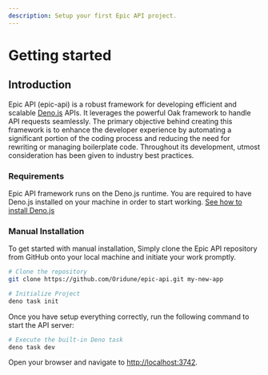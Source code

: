 ```yaml
---
description: Setup your first Epic API project.
---
```


# Getting started

## Introduction

Epic API (epic-api) is a robust framework for developing efficient and scalable [Deno.js](https://deno.com/runtime) APIs. It leverages the powerful Oak framework to handle API requests seamlessly. The primary objective behind creating this framework is to enhance the developer experience by automating a significant portion of the coding process and reducing the need for rewriting or managing boilerplate code. Throughout its development, utmost consideration has been given to industry best practices.

### Requirements

Epic API framework runs on the Deno.js runtime. You are required to have Deno.js installed on your machine in order to start working. [See how to install Deno.js](https://deno.com/manual/getting\_started/installation)

### Manual Installation

To get started with manual installation, Simply clone the Epic API repository from GitHub onto your local machine and initiate your work promptly.

```bash
# Clone the repository
git clone https://github.com/Oridune/epic-api.git my-new-app

# Initialize Project
deno task init
```

Once you have setup everything correctly, run the following command to start the API server:

```bash
# Execute the built-in Deno task
deno task dev
```

Open your browser and navigate to [http://localhost:3742](http://localhost:3742).
